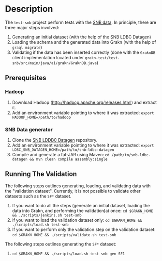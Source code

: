 # Description
The `test-snb` project perform tests with the [SNB data](ldbcouncil.org/developer/snb). In principle, there are three major steps involved:
1. Generating an initial dataset (with the help of the SNB LDBC Datagen)
2. Loading the schema and the generated data into Grakn (with the help of `graql migrate`)
3. Validating if the data has been inserted correctly (done with the `GraknDB` client implementation located under `grakn-test/test-snb/src/main/java/ai/grakn/GraknDB.java`)

## Prerequisites
### Hadoop
1. Download Hadoop (http://hadoop.apache.org/releases.html) and extract it.
2. Add an environment variable pointing to where it was extracted: `export HADOOP_HOME=/path/to/hadoop`

### SNB Data generator
1. Clone the [SNB LDDBC Datagen](https://github.com/ldbc/ldbc_snb_datagen) repository.
2. Add an environment variable pointing to where it was extracted: `export LDBC_SNB_DATAGEN_HOME=/path/to/snb-ldbc-datagen`
3. Compile and generate a fat-JAR using Maven: `cd /path/to/snb-ldbc-datagen && mvn clean compile assembly:single`

## Running The Validation
The following steps outlines generating, loading, and validating data with the "validation dataset". Currently, it is not possible to validate other datasets such as the `SF*` dataset.
1. If you want to do all the steps (generate an initial dataset, loading the data into Grakn, and performing the validation)at once: `cd $GRAKN_HOME && ./scripts/jenkins.sh test-snb`
2. If you want to load the validation dataset only: `cd $GRAKN_HOME && ./scripts/load.sh test-snb`
3. If you want to perform only the validation step on the validation dataset: `cd $GRAKN_HOME && ./scripts/validate.sh test-snb`

The following steps outlines generating the `SF*` dataset:
1. `cd $GRAKN_HOME && ./scripts/load.sh test-snb gen SF1`